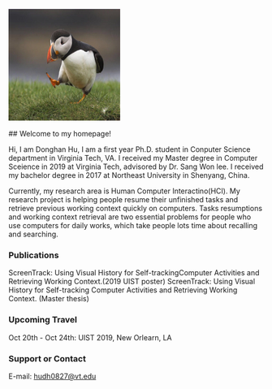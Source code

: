 
<p>
    <img src="puffin.jpeg" width="220" height="220" />
</p>
## Welcome to my homepage!

Hi, I am Donghan Hu, I am a first year Ph.D. student in Conputer Science department in Virginia Tech, VA. I received my Master degree in Computer Sceience in 2019 at Virginia Tech, advisored by Dr. Sang Won lee. I received my bachelor degree in 2017 at Northeast University in Shenyang, China.

Currently, my research area is Human Computer Interactino(HCI). My research project is helping people resume their unfinished tasks and retrieve previous working context quickly on computers. Tasks resumptions and working context retrieval are two essential problems for people who use computers for daily works, which take people lots time about recalling and searching. 

### Publications

ScreenTrack: Using Visual History for Self-trackingComputer Activities and Retrieving Working Context.(2019 UIST poster)
ScreenTrack: Using Visual History for Self-tracking Computer Activities and Retrieving Working Context. (Master thesis)


### Upcoming Travel
Oct 20th - Oct 24th: UIST 2019, New Orlearn, LA

### Support or Contact

E-mail: hudh0827@vt.edu
